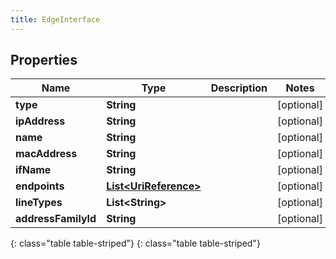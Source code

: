 ```yaml
---
title: EdgeInterface
---
```


## Properties

| Name | Type | Description | Notes |
| ------------ | ------------- | ------------- | ------------- |
| **type** | **String** |  |  [optional] |
| **ipAddress** | **String** |  |  [optional] |
| **name** | **String** |  |  [optional] |
| **macAddress** | **String** |  |  [optional] |
| **ifName** | **String** |  |  [optional] |
| **endpoints** | [**List&lt;UriReference&gt;**](UriReference.html) |  |  [optional] |
| **lineTypes** | **List&lt;String&gt;** |  |  [optional] |
| **addressFamilyId** | **String** |  |  [optional] |
{: class="table table-striped"}
{: class="table table-striped"}


